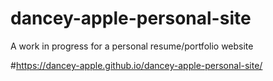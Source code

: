# dancey-apple-personal-site
 A work in progress for a personal resume/portfolio website

#https://dancey-apple.github.io/dancey-apple-personal-site/
